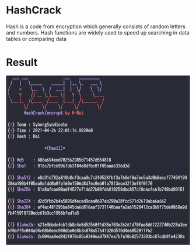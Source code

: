 # HashCrack
Hash is a code from encryption which generally consists of random letters and numbers. Hash functions are widely used to speed up searching in data tables or comparing data

# Result
<p align="center">
  <a name="top" href="#octocat-hi-there-thanks-for-visiting-">
     <img alt="SyborgSyndicate/HashCrack" height="60%" width="100%" src="Screenshot_2021-04-26-22-01-34-45.jpg"/>
  </a>
</p>
